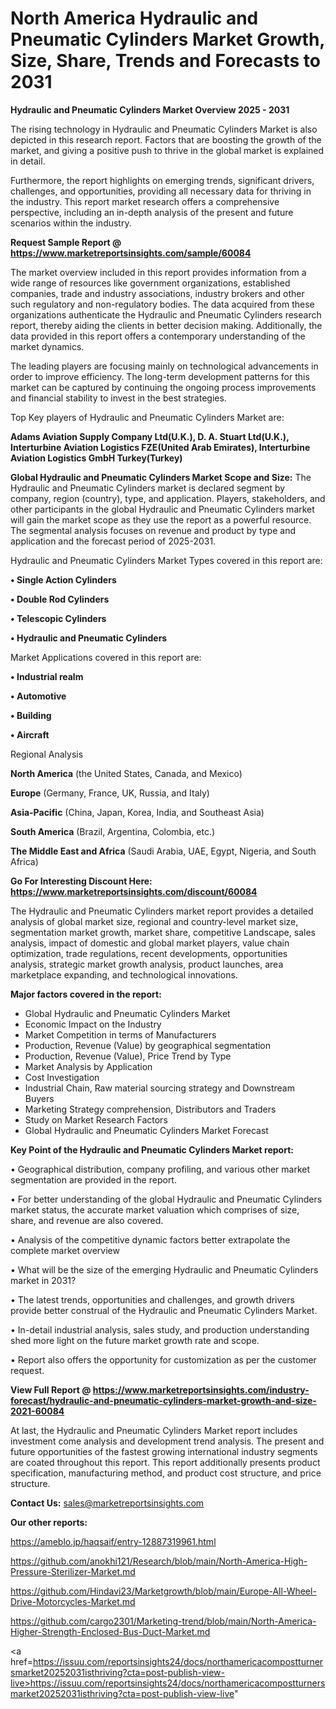 # North America Hydraulic and Pneumatic Cylinders Market Growth, Size, Share, Trends and Forecasts to 2031

<Strong> Hydraulic and Pneumatic Cylinders Market Overview 2025 - 2031</strong>

The rising technology in Hydraulic and Pneumatic Cylinders Market is also depicted in this research report. Factors that are boosting the growth of the market, and giving a positive push to thrive in the global market is explained in detail.

Furthermore, the report highlights on emerging trends, significant drivers, challenges, and opportunities, providing all necessary data for thriving in the industry. This report market research offers a comprehensive perspective, including an in-depth analysis of the present and future scenarios within the industry.

<strong>Request Sample Report @ <a href=https://www.marketreportsinsights.com/sample/60084>https://www.marketreportsinsights.com/sample/60084</a></strong>

The market overview included in this report provides information from a wide range of resources like government organizations, established companies, trade and industry associations, industry brokers and other such regulatory and non-regulatory bodies. The data acquired from these organizations authenticate the Hydraulic and Pneumatic Cylinders research report, thereby aiding the clients in better decision making. Additionally, the data provided in this report offers a contemporary understanding of the market dynamics.

The leading players are focusing mainly on technological advancements in order to improve efficiency. The long-term development patterns for this market can be captured by continuing the ongoing process improvements and financial stability to invest in the best strategies.

Top Key players of Hydraulic and Pneumatic Cylinders Market are:

<strong>Adams Aviation Supply Company Ltd(U.K.), D. A. Stuart Ltd(U.K.), Interturbine Aviation Logistics FZE(United Arab Emirates), Interturbine Aviation Logistics GmbH Turkey(Turkey)</strong>

<strong><b>Global Hydraulic and Pneumatic Cylinders Market Scope and Size:</b></strong>
The Hydraulic and Pneumatic Cylinders market is declared segment by company, region (country), type, and application. Players, stakeholders, and other participants in the global Hydraulic and Pneumatic Cylinders market will gain the market scope as they use the report as a powerful resource. The segmental analysis focuses on revenue and product by type and application and the forecast period of 2025-2031.

Hydraulic and Pneumatic Cylinders Market Types covered in this report are:

<strong>• Single Action Cylinders

• Double Rod Cylinders

• Telescopic Cylinders

• Hydraulic and Pneumatic Cylinders</strong>

Market Applications covered in this report are:

<strong>• Industrial realm

• Automotive

• Building 

• Aircraft</strong> 

Regional Analysis

<strong>North America</strong> (the United States, Canada, and Mexico)

<strong>Europe</strong> (Germany, France, UK, Russia, and Italy)

<strong>Asia-Pacific</strong> (China, Japan, Korea, India, and Southeast Asia)

<strong>South America</strong> (Brazil, Argentina, Colombia, etc.)

<strong>The Middle East and Africa</strong> (Saudi Arabia, UAE, Egypt, Nigeria, and South Africa)

<strong>Go For Interesting Discount Here: <a href=https://www.marketreportsinsights.com/discount/60084>https://www.marketreportsinsights.com/discount/60084</a></strong>

The Hydraulic and Pneumatic Cylinders market report provides a detailed analysis of global market size, regional and country-level market size, segmentation market growth, market share, competitive Landscape, sales analysis, impact of domestic and global market players, value chain optimization, trade regulations, recent developments, opportunities analysis, strategic market growth analysis, product launches, area marketplace expanding, and technological innovations.

<strong><b>Major factors covered in the report:</b></strong>
<ul>
  <li>Global Hydraulic and Pneumatic Cylinders Market </li>
  <li>Economic Impact on the Industry</li>
  <li>Market Competition in terms of Manufacturers</li>
  <li>Production, Revenue (Value) by geographical segmentation</li>
  <li>Production, Revenue (Value), Price Trend by Type</li>
  <li>Market Analysis by Application</li>
  <li>Cost Investigation</li>
  <li>Industrial Chain, Raw material sourcing strategy and Downstream Buyers</li>
  <li>Marketing Strategy comprehension, Distributors and Traders</li>
  <li>Study on Market Research Factors</li>
  <li>Global Hydraulic and Pneumatic Cylinders Market Forecast</li>
</ul>

<strong><b>Key Point of the Hydraulic and Pneumatic Cylinders Market report:</b></strong>

• Geographical distribution, company profiling, and various other market segmentation are provided in the report.

• For better understanding of the global Hydraulic and Pneumatic Cylinders market status, the accurate market valuation which comprises of size, share, and revenue are also covered.

• Analysis of the competitive dynamic factors better extrapolate the complete market overview

• What will be the size of the emerging Hydraulic and Pneumatic Cylinders market in 2031?

• The latest trends, opportunities and challenges, and growth drivers provide better construal of the Hydraulic and Pneumatic Cylinders Market.

• In-detail industrial analysis, sales study, and production understanding shed more light on the future market growth rate and scope.

• Report also offers the opportunity for customization as per the customer request.

<strong><b>View Full Report @ <a href=https://www.marketreportsinsights.com/industry-forecast/hydraulic-and-pneumatic-cylinders-market-growth-and-size-2021-60084>https://www.marketreportsinsights.com/industry-forecast/hydraulic-and-pneumatic-cylinders-market-growth-and-size-2021-60084</a></b></strong>


At last, the Hydraulic and Pneumatic Cylinders Market report includes investment come analysis and development trend analysis. The present and future opportunities of the fastest growing international industry segments are coated throughout this report. This report additionally presents product specification, manufacturing method, and product cost structure, and price structure.

<strong>Contact Us:</strong>
sales@marketreportsinsights.com

<strong>Our other reports:</strong>

<a href=https://ameblo.jp/haqsaif/entry-12887319961.html>https://ameblo.jp/haqsaif/entry-12887319961.html</a>

<a href=https://github.com/anokhi121/Research/blob/main/North-America-High-Pressure-Sterilizer-Market.md>https://github.com/anokhi121/Research/blob/main/North-America-High-Pressure-Sterilizer-Market.md</a>

<a href=https://github.com/Hindavi23/Marketgrowth/blob/main/Europe-All-Wheel-Drive-Motorcycles-Market.md>https://github.com/Hindavi23/Marketgrowth/blob/main/Europe-All-Wheel-Drive-Motorcycles-Market.md</a>

<a href=https://github.com/cargo2301/Marketing-trend/blob/main/North-America-Higher-Strength-Enclosed-Bus-Duct-Market.md>https://github.com/cargo2301/Marketing-trend/blob/main/North-America-Higher-Strength-Enclosed-Bus-Duct-Market.md</a>

<a href=https://issuu.com/reportsinsights24/docs/northamericacompostturnersmarket20252031isthriving?cta=post-publish-view-live>https://issuu.com/reportsinsights24/docs/northamericacompostturnersmarket20252031isthriving?cta=post-publish-view-live</a>"
